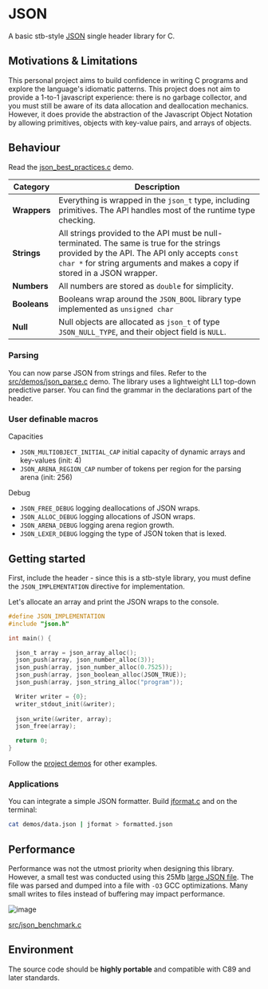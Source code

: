 # JSON
A basic stb-style [JSON](https://www.json.org/json-en.html) single header library for C.

## Motivations & Limitations
This personal project aims to build confidence in writing C programs and explore the language's idiomatic patterns.
This project does not aim to provide a 1-to-1 javascript experience: there is no garbage collector, and you must still be aware
of its data allocation and deallocation mechanics. However, it does provide the abstraction of the Javascript Object Notation 
by allowing primitives, objects with key-value pairs, and arrays of objects.  

## Behaviour

Read the [json_best_practices.c](src/demos/json_best_practices.c) demo.

| **Category**     | **Description**  |
|------------------|------------------|
| **Wrappers**     | Everything is wrapped in the `json_t` type, including primitives. The API handles most of the runtime type checking. |
| **Strings**      | All strings provided to the API must be null-terminated. The same is true for the strings provided by the API. The API only accepts `const char *` for string arguments and makes a copy if stored in a JSON wrapper. |
| **Numbers**      | All numbers are stored as `double` for simplicity. |
| **Booleans**     | Booleans wrap around the `JSON_BOOL` library type implemented as `unsigned char` |
| **Null**         | Null objects are allocated as `json_t` of type `JSON_NULL_TYPE`, and their object field is `NULL`. |

### Parsing
You can now parse JSON from strings and files. Refer to the [src/demos/json_parse.c](src/demos/json_parse.c) demo. The library uses a lightweight LL1 top-down predictive parser. You can find the grammar in the declarations part of the header.

### User definable macros
Capacities
* `JSON_MULTIOBJECT_INITIAL_CAP` initial capacity of dynamic arrays and key-values (init: 4)
* `JSON_ARENA_REGION_CAP` number of tokens per region for the parsing arena (init: 256)  

Debug
* `JSON_FREE_DEBUG` logging deallocations of JSON wraps.
* `JSON_ALLOC_DEBUG` logging allocations of JSON wraps.
* `JSON_ARENA_DEBUG` logging arena region growth.
* `JSON_LEXER_DEBUG` logging the type of JSON token that is lexed.

## Getting started
First, include the header - since this is a stb-style library, you must define the `JSON_IMPLEMENTATION` directive for implementation. 

Let's allocate an array and print the JSON wraps to the console.

```c
#define JSON_IMPLEMENTATION
#include "json.h"

int main() {

  json_t array = json_array_alloc();
  json_push(array, json_number_alloc(3));
  json_push(array, json_number_alloc(0.7525));
  json_push(array, json_boolean_alloc(JSON_TRUE));
  json_push(array, json_string_alloc("program"));

  Writer writer = {0};
  writer_stdout_init(&writer);
  
  json_write(&writer, array);
  json_free(array);

  return 0;
}
```
Follow the [project demos](src/demos/) for other examples.

### Applications
You can integrate a simple JSON formatter. Build [jformat.c](src/demos/jformat.c) and on the terminal:
```bash
cat demos/data.json | jformat > formatted.json
``` 

## Performance
Performance was not the utmost priority when designing this library. However, a small test was conducted using this 25Mb [large JSON file](https://github.com/json-iterator/test-data/blob/master/large-file.json). The file was parsed and dumped into a file with `-O3` GCC optimizations. Many small writes to files instead of buffering may impact performance.   

![image](https://github.com/user-attachments/assets/13a9e99b-4d23-4ae3-b8fe-86e127a34958)

[src/json_benchmark.c](src/demos/json_benchmark.c)

## Environment
The source code should be **highly portable** and compatible with C89 and later standards.

